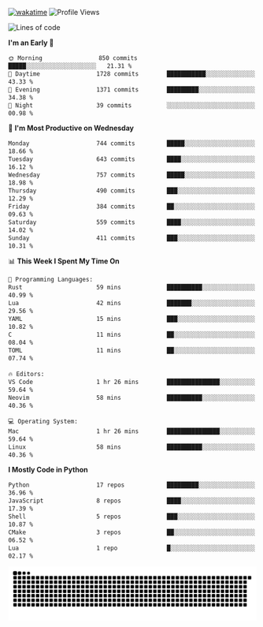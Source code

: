 [![wakatime](https://wakatime.com/badge/user/b920b284-3cde-4cd4-b72e-f7f22d050b16.svg)](https://wakatime.com/@b920b284-3cde-4cd4-b72e-f7f22d050b16)
![Profile Views](http://img.shields.io/badge/Profile%20Views-4586-blue)
<!--START_SECTION:waka-->
![Lines of code](https://img.shields.io/badge/From%20Hello%20World%20I%27ve%20Written-4.8%20million%20lines%20of%20code-blue)

**I'm an Early 🐤** 

```text
🌞 Morning                850 commits         █████░░░░░░░░░░░░░░░░░░░░   21.31 % 
🌆 Daytime                1728 commits        ███████████░░░░░░░░░░░░░░   43.33 % 
🌃 Evening                1371 commits        █████████░░░░░░░░░░░░░░░░   34.38 % 
🌙 Night                  39 commits          ░░░░░░░░░░░░░░░░░░░░░░░░░   00.98 % 
```
📅 **I'm Most Productive on Wednesday** 

```text
Monday                   744 commits         █████░░░░░░░░░░░░░░░░░░░░   18.66 % 
Tuesday                  643 commits         ████░░░░░░░░░░░░░░░░░░░░░   16.12 % 
Wednesday                757 commits         █████░░░░░░░░░░░░░░░░░░░░   18.98 % 
Thursday                 490 commits         ███░░░░░░░░░░░░░░░░░░░░░░   12.29 % 
Friday                   384 commits         ██░░░░░░░░░░░░░░░░░░░░░░░   09.63 % 
Saturday                 559 commits         ████░░░░░░░░░░░░░░░░░░░░░   14.02 % 
Sunday                   411 commits         ███░░░░░░░░░░░░░░░░░░░░░░   10.31 % 
```


📊 **This Week I Spent My Time On** 

```text
💬 Programming Languages: 
Rust                     59 mins             ██████████░░░░░░░░░░░░░░░   40.99 % 
Lua                      42 mins             ███████░░░░░░░░░░░░░░░░░░   29.56 % 
YAML                     15 mins             ███░░░░░░░░░░░░░░░░░░░░░░   10.82 % 
C                        11 mins             ██░░░░░░░░░░░░░░░░░░░░░░░   08.04 % 
TOML                     11 mins             ██░░░░░░░░░░░░░░░░░░░░░░░   07.74 % 

🔥 Editors: 
VS Code                  1 hr 26 mins        ███████████████░░░░░░░░░░   59.64 % 
Neovim                   58 mins             ██████████░░░░░░░░░░░░░░░   40.36 % 

💻 Operating System: 
Mac                      1 hr 26 mins        ███████████████░░░░░░░░░░   59.64 % 
Linux                    58 mins             ██████████░░░░░░░░░░░░░░░   40.36 % 
```

**I Mostly Code in Python** 

```text
Python                   17 repos            █████████░░░░░░░░░░░░░░░░   36.96 % 
JavaScript               8 repos             ████░░░░░░░░░░░░░░░░░░░░░   17.39 % 
Shell                    5 repos             ███░░░░░░░░░░░░░░░░░░░░░░   10.87 % 
CMake                    3 repos             ██░░░░░░░░░░░░░░░░░░░░░░░   06.52 % 
Lua                      1 repo              █░░░░░░░░░░░░░░░░░░░░░░░░   02.17 % 
```




<!--END_SECTION:waka-->
![Snake animation](https://raw.githubusercontent.com/timmypidashev/timmypidashev/main/commits.svg)
